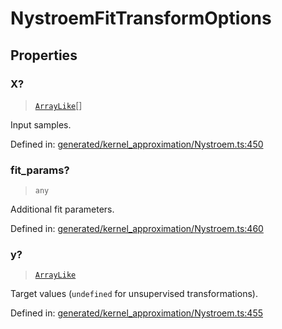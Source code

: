 # NystroemFitTransformOptions

## Properties

### X?

> [`ArrayLike`](../types/ArrayLike.md)[]

Input samples.

Defined in:  [generated/kernel\_approximation/Nystroem.ts:450](https://github.com/transitive-bullshit/scikit-learn-ts/blob/122b3c0/packages/sklearn/src/generated/kernel_approximation/Nystroem.ts#L450)

### fit\_params?

> `any`

Additional fit parameters.

Defined in:  [generated/kernel\_approximation/Nystroem.ts:460](https://github.com/transitive-bullshit/scikit-learn-ts/blob/122b3c0/packages/sklearn/src/generated/kernel_approximation/Nystroem.ts#L460)

### y?

> [`ArrayLike`](../types/ArrayLike.md)

Target values (`undefined` for unsupervised transformations).

Defined in:  [generated/kernel\_approximation/Nystroem.ts:455](https://github.com/transitive-bullshit/scikit-learn-ts/blob/122b3c0/packages/sklearn/src/generated/kernel_approximation/Nystroem.ts#L455)
